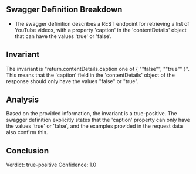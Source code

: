 ## Swagger Definition Breakdown
- The swagger definition describes a REST endpoint for retrieving a list of YouTube videos, with a property 'caption' in the 'contentDetails' object that can have the values 'true' or 'false'.

## Invariant
The invariant is "return.contentDetails.caption one of { ""false"", ""true"" }". This means that the 'caption' field in the 'contentDetails' object of the response should only have the values "false" or "true".

## Analysis
Based on the provided information, the invariant is a true-positive. The swagger definition explicitly states that the 'caption' property can only have the values 'true' or 'false', and the examples provided in the request data also confirm this.

## Conclusion
Verdict: true-positive
Confidence: 1.0
